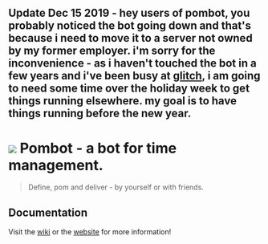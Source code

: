 ## Update Dec 15 2019 - hey users of pombot, you probably noticed the bot going down and that's because i need to move it to a server not owned by my former employer. i'm sorry for the inconvenience - as i haven't touched the bot in a few years and i've been busy at [glitch](https://glitch.com), i am going to need some time over the holiday week to get things running elsewhere. my goal is to have things running before the new year.

# <img src="https://static.bocoup.com/pombot/pombot-icon.svg"> Pombot - a bot for time management.
> Define, pom and deliver - by yourself or with friends.

## Documentation

Visit the [wiki](http://github.com/bocoup/pombot/wiki) or the [website](http://pombot.bocoup.com) for more information!

